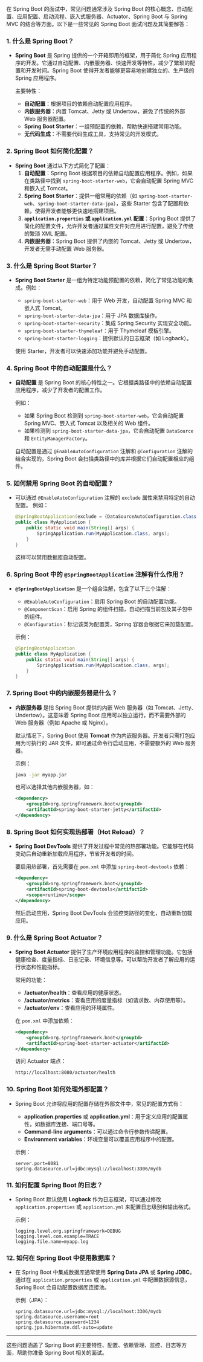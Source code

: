  在 Spring Boot 的面试中，常见问题通常涉及 Spring Boot 的核心概念、自动配置、应用配置、启动流程、嵌入式服务器、Actuator、Spring Boot 与 Spring MVC 的结合等方面。以下是一些常见的 Spring Boot 面试问题及其简要解答：

### 1. **什么是 Spring Boot？**

- **Spring Boot** 是 Spring 提供的一个开箱即用的框架，用于简化 Spring 应用程序的开发。它通过自动配置、内嵌服务器、快速开发等特性，减少了繁琐的配置和开发时间。Spring Boot 使得开发者能够更容易地创建独立的、生产级的 Spring 应用程序。
    
    主要特性：
    
    - **自动配置**：根据项目的依赖自动配置应用程序。
    - **内嵌服务器**：内置 Tomcat、Jetty 或 Undertow，避免了传统的外部 Web 服务器配置。
    - **Spring Boot Starter**：一组预配置的依赖，帮助快速搭建常用功能。
    - **无代码生成**：不需要代码生成工具，支持常见的开发模式。

### 2. **Spring Boot 如何简化配置？**

- **Spring Boot** 通过以下方式简化了配置：
    1. **自动配置**：Spring Boot 根据项目的依赖自动配置应用程序。例如，如果在类路径中找到 `spring-boot-starter-web`，它会自动配置 Spring MVC 和嵌入式 Tomcat。
    2. **Spring Boot Starter**：提供一组常用的依赖（如 `spring-boot-starter-web`、`spring-boot-starter-data-jpa`），这些 Starter 包含了配置和依赖，使得开发者能够更快速地搭建项目。
    3. **`application.properties` 或 `application.yml` 配置**：Spring Boot 提供了简化的配置文件，允许开发者通过属性文件对应用进行配置，避免了传统的繁琐 XML 配置。
    4. **内嵌服务器**：Spring Boot 提供了内嵌的 Tomcat、Jetty 或 Undertow，开发者无需手动配置 Web 服务器。

### 3. **什么是 Spring Boot Starter？**

- **Spring Boot Starter** 是一组为特定功能预配置的依赖，简化了常见功能的集成。例如：
    
    - `spring-boot-starter-web`：用于 Web 开发，自动配置 Spring MVC 和嵌入式 Tomcat。
    - `spring-boot-starter-data-jpa`：用于 JPA 数据库操作。
    - `spring-boot-starter-security`：集成 Spring Security 实现安全功能。
    - `spring-boot-starter-thymeleaf`：用于 Thymeleaf 模板引擎。
    - `spring-boot-starter-logging`：提供默认的日志框架（如 Logback）。
    
    使用 Starter，开发者可以快速添加功能并避免手动配置。
    

### 4. **Spring Boot 中的自动配置是什么？**

- **自动配置** 是 Spring Boot 的核心特性之一。它根据类路径中的依赖自动配置应用程序，减少了开发者的配置工作。
    
    例如：
    
    - 如果 Spring Boot 检测到 `spring-boot-starter-web`，它会自动配置 Spring MVC、嵌入式 Tomcat 以及相关的 Web 组件。
    - 如果检测到 `spring-boot-starter-data-jpa`，它会自动配置 `DataSource` 和 `EntityManagerFactory`。
    
    自动配置是通过 `@EnableAutoConfiguration` 注解和 `@Configuration` 注解的结合实现的，Spring Boot 会扫描类路径中的库并根据它们自动配置相应的组件。
    

### 5. **如何禁用 Spring Boot 的自动配置？**

- 可以通过 `@EnableAutoConfiguration` 注解的 `exclude` 属性来禁用特定的自动配置。 例如：
    
    ```java
    @SpringBootApplication(exclude = {DataSourceAutoConfiguration.class})
    public class MyApplication {
        public static void main(String[] args) {
            SpringApplication.run(MyApplication.class, args);
        }
    }
    ```
    
    这样可以禁用数据库自动配置。
    

### 6. **Spring Boot 中的 `@SpringBootApplication` 注解有什么作用？**

- **`@SpringBootApplication`** 是一个组合注解，包含了以下三个注解：
    
    - `@EnableAutoConfiguration`：启用 Spring Boot 的自动配置功能。
    - `@ComponentScan`：启用 Spring 的组件扫描，自动扫描当前包及其子包中的组件。
    - `@Configuration`：标记该类为配置类，Spring 容器会根据它来加载配置。
    
    示例：
    
    ```java
    @SpringBootApplication
    public class MyApplication {
        public static void main(String[] args) {
            SpringApplication.run(MyApplication.class, args);
        }
    }
    ```
    

### 7. **Spring Boot 中的内嵌服务器是什么？**

- **内嵌服务器** 是指 Spring Boot 提供的内嵌 Web 服务器（如 Tomcat、Jetty、Undertow）。这意味着 Spring Boot 应用可以独立运行，而不需要外部的 Web 服务器（例如 Apache 或 Nginx）。
    
    默认情况下，Spring Boot 使用 **Tomcat** 作为内嵌服务器。开发者只需打包应用为可执行的 JAR 文件，即可通过命令行启动应用，不需要额外的 Web 服务器。
    
    示例：
    
    ```bash
    java -jar myapp.jar
    ```
    
    也可以选择其他内嵌服务器，如：
    
    ```xml
    <dependency>
        <groupId>org.springframework.boot</groupId>
        <artifactId>spring-boot-starter-jetty</artifactId>
    </dependency>
    ```
    

### 8. **Spring Boot 如何实现热部署（Hot Reload）？**

- **Spring Boot DevTools** 提供了开发过程中常见的热部署功能。它能够在代码变动后自动重新加载应用程序，节省开发者的时间。
    
    要启用热部署，首先需要在 `pom.xml` 中添加 `spring-boot-devtools` 依赖：
    
    ```xml
    <dependency>
        <groupId>org.springframework.boot</groupId>
        <artifactId>spring-boot-devtools</artifactId>
        <scope>runtime</scope>
    </dependency>
    ```
    
    然后启动应用，Spring Boot DevTools 会监控类路径的变化，自动重新加载应用。
    

### 9. **什么是 Spring Boot Actuator？**

- **Spring Boot Actuator** 提供了生产环境应用程序的监控和管理功能。它包括健康检查、度量指标、日志记录、环境信息等。可以帮助开发者了解应用的运行状态和性能指标。
    
    常用的功能：
    
    - **/actuator/health**：查看应用的健康状态。
    - **/actuator/metrics**：查看应用的度量指标（如请求数、内存使用等）。
    - **/actuator/env**：查看应用的环境属性。
    
    在 `pom.xml` 中添加依赖：
    
    ```xml
    <dependency>
        <groupId>org.springframework.boot</groupId>
        <artifactId>spring-boot-starter-actuator</artifactId>
    </dependency>
    ```
    
    访问 Actuator 端点：
    
    ```bash
    http://localhost:8080/actuator/health
    ```
    

### 10. **Spring Boot 如何处理外部配置？**

- Spring Boot 允许将应用的配置存储在外部文件中，常见的配置方式有：
    
    - **application.properties** 或 **application.yml**：用于定义应用的配置属性，如数据库连接、端口号等。
    - **Command-line arguments**：可以通过命令行参数传递配置。
    - **Environment variables**：环境变量可以覆盖应用程序中的配置。
    
    示例：
    
    ```properties
    server.port=8081
    spring.datasource.url=jdbc:mysql://localhost:3306/mydb
    ```
    
### 11. **如何配置 Spring Boot 的日志？**

- Spring Boot 默认使用 **Logback** 作为日志框架，可以通过修改 `application.properties` 或 `application.yml` 来配置日志级别和输出格式。
    
    示例：
    
    ```properties
    logging.level.org.springframework=DEBUG
    logging.level.com.example=TRACE
    logging.file.name=myapp.log
    ```
    

### 12. **如何在 Spring Boot 中使用数据库？**

- 在 Spring Boot 中集成数据库通常使用 **Spring Data JPA** 或 **Spring JDBC**。通过在 `application.properties` 或 `application.yml` 中配置数据源信息，Spring Boot 会自动配置数据库连接池。
    
    示例（JPA）：
    
    ```properties
    spring.datasource.url=jdbc:mysql://localhost:3306/mydb
    spring.datasource.username=root
    spring.datasource.password=1234
    spring.jpa.hibernate.ddl-auto=update
    ```
    

---

这些问题涵盖了 Spring Boot 的主要特性、配置、依赖管理、监控、日志等方面，帮助你准备 Spring Boot 相关的面试。